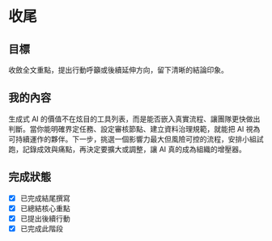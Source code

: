 # 收尾

## 目標
收斂全文重點，提出行動呼籲或後續延伸方向，留下清晰的結論印象。

## 我的內容
生成式 AI 的價值不在炫目的工具列表，而是能否嵌入真實流程、讓團隊更快做出判斷。當你能明確界定任務、設定審核節點、建立資料治理規範，就能把 AI 視為可持續運作的夥伴。下一步，挑選一個影響力最大但風險可控的流程，安排小組試跑，記錄成效與痛點，再決定要擴大或調整，讓 AI 真的成為組織的增壓器。

## 完成狀態
- [x] 已完成結尾撰寫
- [x] 已總結核心重點
- [x] 已提出後續行動
- [x] 已完成此階段
